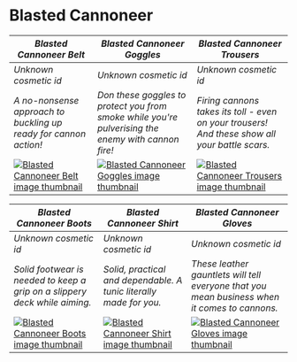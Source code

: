 # Blasted Cannoneer

| *Blasted Cannoneer Belt* | *Blasted Cannoneer Goggles* | *Blasted Cannoneer Trousers* |
| ------------------------ | --------------------------- | ---------------------------- |
| *Unknown cosmetic id* | *Unknown cosmetic id* | *Unknown cosmetic id* |
| *A no-nonsense approach to buckling up ready for cannon action!* | *Don these goggles to protect you from smoke while you're pulverising the enemy with cannon fire!* | *Firing cannons takes its toll - even on your trousers! And these show all your battle scars.* |
| [![*Blasted Cannoneer Belt* image thumbnail](https://cdn.merciasquill.com/images/67035fed8ad30bf0035179c4)](https://seaofthieves.wiki.gg/wiki/Blasted_Cannoneer_Belt) | [![*Blasted Cannoneer Goggles* image thumbnail](https://cdn.merciasquill.com/images/67035fed8ad30bf0035179c4)](https://seaofthieves.wiki.gg/wiki/Blasted_Cannoneer_Goggles) | [![*Blasted Cannoneer Trousers* image thumbnail](https://cdn.merciasquill.com/images/67035fed8ad30bf0035179c4)](https://seaofthieves.wiki.gg/wiki/Blasted_Cannoneer_Trousers) |

| *Blasted Cannoneer Boots* | *Blasted Cannoneer Shirt* | *Blasted Cannoneer Gloves* |
| ------------------------- | ------------------------- | -------------------------- |
| *Unknown cosmetic id* | *Unknown cosmetic id* | *Unknown cosmetic id* |
| *Solid footwear is needed to keep a grip on a slippery deck while aiming.* | *Solid, practical and dependable. A tunic literally made for you.* | *These leather gauntlets will tell everyone that you mean business when it comes to cannons.* |
| [![*Blasted Cannoneer Boots* image thumbnail](https://cdn.merciasquill.com/images/67035fed8ad30bf0035179c4)](https://seaofthieves.wiki.gg/wiki/Blasted_Cannoneer_Boots) | [![*Blasted Cannoneer Shirt* image thumbnail](https://cdn.merciasquill.com/images/67035fed8ad30bf0035179c4)](https://seaofthieves.wiki.gg/wiki/Blasted_Cannoneer_Shirt) | [![*Blasted Cannoneer Gloves* image thumbnail](https://cdn.merciasquill.com/images/67035fed8ad30bf0035179c4)](https://seaofthieves.wiki.gg/wiki/Blasted_Cannoneer_Gloves) |
